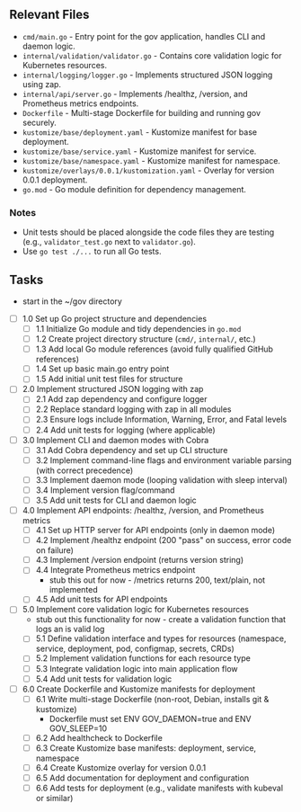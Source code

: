 ## Relevant Files

- `cmd/main.go` - Entry point for the gov application, handles CLI and daemon logic.
- `internal/validation/validator.go` - Contains core validation logic for Kubernetes resources.
- `internal/logging/logger.go` - Implements structured JSON logging using zap.
- `internal/api/server.go` - Implements /healthz, /version, and Prometheus metrics endpoints.
- `Dockerfile` - Multi-stage Dockerfile for building and running gov securely.
- `kustomize/base/deployment.yaml` - Kustomize manifest for base deployment.
- `kustomize/base/service.yaml` - Kustomize manifest for service.
- `kustomize/base/namespace.yaml` - Kustomize manifest for namespace.
- `kustomize/overlays/0.0.1/kustomization.yaml` - Overlay for version 0.0.1 deployment.
- `go.mod` - Go module definition for dependency management.

### Notes

- Unit tests should be placed alongside the code files they are testing (e.g., `validator_test.go` next to `validator.go`).
- Use `go test ./...` to run all Go tests.

## Tasks

- start in the ~/gov directory

- [ ] 1.0 Set up Go project structure and dependencies
  - [ ] 1.1 Initialize Go module and tidy dependencies in `go.mod`
  - [ ] 1.2 Create project directory structure (`cmd/`, `internal/`, etc.)
  - [ ] 1.3 Add local Go module references (avoid fully qualified GitHub references)
  - [ ] 1.4 Set up basic main.go entry point
  - [ ] 1.5 Add initial unit test files for structure

- [ ] 2.0 Implement structured JSON logging with zap
  - [ ] 2.1 Add zap dependency and configure logger
  - [ ] 2.2 Replace standard logging with zap in all modules
  - [ ] 2.3 Ensure logs include Information, Warning, Error, and Fatal levels
  - [ ] 2.4 Add unit tests for logging (where applicable)

- [ ] 3.0 Implement CLI and daemon modes with Cobra
  - [ ] 3.1 Add Cobra dependency and set up CLI structure
  - [ ] 3.2 Implement command-line flags and environment variable parsing (with correct precedence)
  - [ ] 3.3 Implement daemon mode (looping validation with sleep interval)
  - [ ] 3.4 Implement version flag/command
  - [ ] 3.5 Add unit tests for CLI and daemon logic

- [ ] 4.0 Implement API endpoints: /healthz, /version, and Prometheus metrics
  - [ ] 4.1 Set up HTTP server for API endpoints (only in daemon mode)
  - [ ] 4.2 Implement /healthz endpoint (200 "pass" on success, error code on failure)
  - [ ] 4.3 Implement /version endpoint (returns version string)
  - [ ] 4.4 Integrate Prometheus metrics endpoint
    - stub this out for now - /metrics returns 200, text/plain, not implemented
  - [ ] 4.5 Add unit tests for API endpoints

- [ ] 5.0 Implement core validation logic for Kubernetes resources
  - stub out this functionality for now - create a validation function that logs an is valid log
  - [ ] 5.1 Define validation interface and types for resources (namespace, service, deployment, pod, configmap, secrets, CRDs)
  - [ ] 5.2 Implement validation functions for each resource type
  - [ ] 5.3 Integrate validation logic into main application flow
  - [ ] 5.4 Add unit tests for validation logic

- [ ] 6.0 Create Dockerfile and Kustomize manifests for deployment
  - [ ] 6.1 Write multi-stage Dockerfile (non-root, Debian, installs git & kustomize)
    - Dockerfile must set ENV GOV_DAEMON=true and ENV GOV_SLEEP=10
  - [ ] 6.2 Add healthcheck to Dockerfile
  - [ ] 6.3 Create Kustomize base manifests: deployment, service, namespace
  - [ ] 6.4 Create Kustomize overlay for version 0.0.1
  - [ ] 6.5 Add documentation for deployment and configuration
  - [ ] 6.6 Add tests for deployment (e.g., validate manifests with kubeval or similar)
